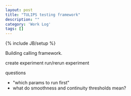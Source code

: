 ```yaml
---
layout: post
title: "TULIPS testing framework"
description: ""
category: 'Work Log'
tags: []
---
```

{% include JB/setup %}

Building calling framework.

create experiment
run/rerun experiment


questions

* "which params to run first"
* what do smoothness and continuity thresholds mean?
